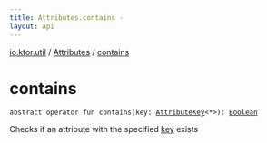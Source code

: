 ```yaml
---
title: Attributes.contains - 
layout: api
---
```


<div class='api-docs-breadcrumbs'><a href="../index.html">io.ktor.util</a> / <a href="index.html">Attributes</a> / <a href="./contains.html">contains</a></div>

# contains

<div class="signature"><code><span class="keyword">abstract</span> <span class="keyword">operator</span> <span class="keyword">fun </span><span class="identifier">contains</span><span class="symbol">(</span><span class="parameterName" id="io.ktor.util.Attributes$contains(io.ktor.util.AttributeKey((kotlin.Any)))/key">key</span><span class="symbol">:</span>&nbsp;<a href="../-attribute-key/index.html"><span class="identifier">AttributeKey</span></a><span class="symbol">&lt;</span><span class="identifier">*</span><span class="symbol">&gt;</span><span class="symbol">)</span><span class="symbol">: </span><a href="https://kotlinlang.org/api/latest/jvm/stdlib/kotlin/-boolean/index.html"><span class="identifier">Boolean</span></a></code></div>

Checks if an attribute with the specified <a href="contains.html#io.ktor.util.Attributes$contains(io.ktor.util.AttributeKey((kotlin.Any)))/key">key</a> exists

